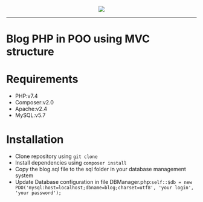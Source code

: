 <p align="center">
    <a href="https://www.php.net/" target="_blank">
        <img src="https://www.freepnglogos.com/uploads/php-logo-png/php-logo-php-elephant-logo-vectors-download-5.png"/>
    </a>
</p>

---
# Blog PHP in POO using MVC structure
# Requirements
- PHP:v7.4
- Composer:v2.0
- Apache:v2.4
- MySQL:v5.7
# Installation
* Clone repository using `git clone`
* Install dependencies using `composer install`
* Copy the blog.sql file to the sql folder in your database management system
* Update Database configuration in file DBManager.php:`self::$db = new PDO('mysql:host=localhost;dbname=blog;charset=utf8', 'your login', 'your password');`
